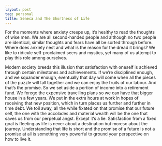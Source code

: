 ```yaml
---
layout: post
tag: personal
title: Seneca and The Shortness of Life
---
```


For the moments where anxiety creeps up, it‘s healthy to read the thoughts of wise men.  We are all second-handed people and although no two people are identical, similar thoughts and fears have all be sorted through before.  Where does anxiety nest and what is the reason for the dread it brings?  We like to ridicule self-proclaimed seers and mystics, yet many of us attempt to play this role among ourselves.  

Modern society breeds this illusion that satisfaction with oneself is achieved through certain milestones and achievements.  If we‘re disciplined enough, and we squander enough, eventually that day will come when all the pieces of the puzzle will fall together and we can enjoy the fruits of our labour.  And that‘s the promise.  So we set aside a portion of income into a retirement fund.  We forego the expensive travelling plans so we can have that bigger house in a few years.  We put in the extra hours at work in hopes of receiving that new position, which in turn places us further and further in time debt.  We toil away, all the while fixated on that promise that our future self, the one with the accolades and material wealth will be the one that saves us from our perpetual angst.  Except it‘s a lie.  Satisfaction from a fixed goal is fleeting as life is never about a destination but moreso about the journey.  Understanding that life is short and the promise of a future is not a promise at all is something very powerful to ground your perspective on how to live it.
